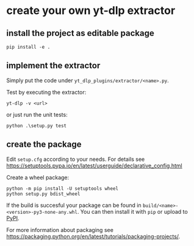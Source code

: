 # create your own yt-dlp extractor

## install the project as editable package
`pip install -e .`

## implement the extractor
Simply put the code under `yt_dlp_plugins/extractor/<name>.py`.

Test by executing the extractor:

`yt-dlp -v <url>`

or just run the unit tests:

`python .\setup.py test`

## create the package
Edit `setup.cfg` according to your needs. 
For details see https://setuptools.pypa.io/en/latest/userguide/declarative_config.html

Create a wheel package:

```
python -m pip install -U setuptools wheel
python setup.py bdist_wheel
```

If the build is succesful your package can be found in `build/<name>-<version>-py3-none-any.whl`.
You can then install it with `pip` or upload to [PyPI](https://pypi.org).

For more information about packaging see https://packaging.python.org/en/latest/tutorials/packaging-projects/.
